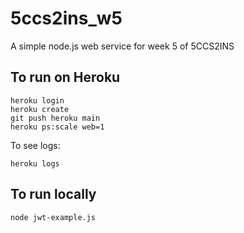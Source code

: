 # 5ccs2ins_w5

A simple node.js web service for week 5 of 5CCS2INS


## To run on Heroku

```
heroku login
heroku create
git push heroku main
heroku ps:scale web=1
```

To see logs:
```
heroku logs
```


## To run locally

```
node jwt-example.js
```


